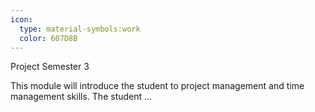 ```yaml
---
icon:
  type: material-symbols:work
  color: 607D8B
---
```


Project Semester 3

This module will introduce the student to project management and time management skills. The student ... 
